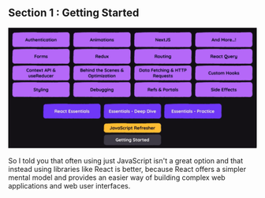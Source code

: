 ## Section 1 : Getting Started

![course content](images/i1_intro.png)

So I told you that often using just JavaScript
isn't a great option and that instead using libraries
like React is better, because React offers
a simpler mental model and provides an easier way
of building complex web applications
and web user interfaces.
